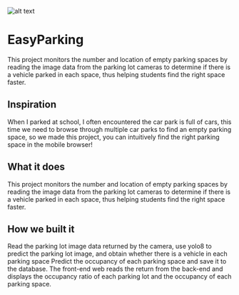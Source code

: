 ![alt text](static/video/ox1jn-q78zo.gif)
# EasyParking
This project monitors the number and location of empty parking spaces by reading the image data from the parking lot cameras to determine if there is a vehicle parked in each space, thus helping students find the right space faster.

## Inspiration
When I parked at school, I often encountered the car park is full of cars, this time we need to browse through multiple car parks to find an empty parking space, so we made this project, you can intuitively find the right parking space in the mobile browser!

## What it does
This project monitors the number and location of empty parking spaces by reading the image data from the parking lot cameras to determine if there is a vehicle parked in each space, thus helping students find the right space faster.

## How we built it
Read the parking lot image data returned by the camera, use yolo8 to predict the parking lot image, and obtain whether there is a vehicle in each parking space
Predict the occupancy of each parking space and save it to the database.
The front-end web reads the return from the back-end and displays the occupancy ratio of each parking lot and the occupancy of each parking space.
